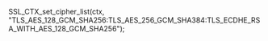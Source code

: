 SSL_CTX_set_cipher_list(ctx, "TLS_AES_128_GCM_SHA256:TLS_AES_256_GCM_SHA384:TLS_ECDHE_RSA_WITH_AES_128_GCM_SHA256");